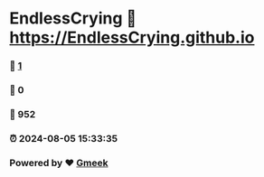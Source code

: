# EndlessCrying :link: https://EndlessCrying.github.io 
### :page_facing_up: [1](https://EndlessCrying.github.io/tag.html) 
### :speech_balloon: 0 
### :hibiscus: 952 
### :alarm_clock: 2024-08-05 15:33:35 
### Powered by :heart: [Gmeek](https://github.com/Meekdai/Gmeek)
